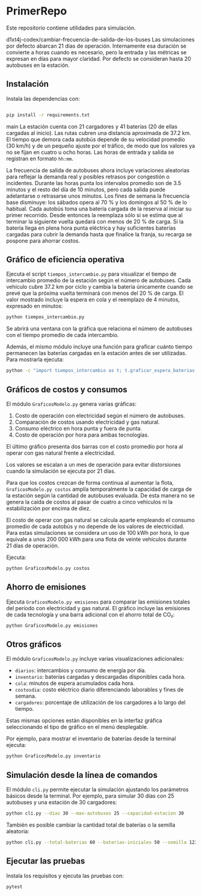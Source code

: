 # PrimerRepo

Este repositorio contiene utilidades para simulación.

d1xt4j-codex/cambiar-frecuencia-de-salida-de-los-buses
Las simulaciones por defecto abarcan 21 días de operación. Internamente esa
duración se convierte a horas cuando es necesario, pero la entrada y las
métricas se expresan en días para mayor claridad. Por defecto se consideran
hasta 20 autobuses en la estación.
## Instalación

Instala las dependencias con:

```bash

pip install -r requirements.txt
```


main
La estación cuenta con 21 cargadores y 41 baterías (20 de ellas cargadas al
inicio). Las rutas cubren una distancia aproximada de 37.2 km. El tiempo que
demora cada autobús depende de su velocidad promedio (30 km/h) y de un pequeño
ajuste por el tráfico, de modo que los valores ya no se fijan en cuatro u ocho
horas. Las horas de entrada y salida se registran en formato ``hh:mm``.

La frecuencia de salida de autobuses ahora incluye variaciones
aleatorias para reflejar la demanda real y posibles retrasos por
congestión o incidentes. Durante las horas punta los intervalos
promedio son de 3.5 minutos y el resto del día de 10 minutos, pero cada
salida puede adelantarse o retrasarse unos minutos. Los fines de semana
la frecuencia base disminuye: los sábados opera al 70 % y los domingos
al 50 % de lo habitual. Cada autobús toma una batería cargada de la
reserva al iniciar su primer recorrido. Desde entonces la reemplaza sólo
si se estima que al terminar la siguiente
vuelta quedará con menos de 20 % de carga.
Si la batería llega en plena hora punta eléctrica y hay suficientes
baterías cargadas para cubrir la demanda hasta que finalice la franja,
su recarga se pospone para ahorrar costos.

## Gráfico de eficiencia operativa

Ejecuta el script `tiempos_intercambio.py` para visualizar el tiempo de
intercambio promedio de la estación según el número de autobuses. Cada vehículo
cubre 37.2 km por ciclo y cambia la batería únicamente cuando se prevé que la
próxima vuelta terminará con menos del 20 % de carga. El valor mostrado incluye
la espera en cola y el reemplazo de
4 minutos, expresado en minutos:

```bash
python tiempos_intercambio.py
```
Se abrirá una ventana con la gráfica que relaciona el número de autobuses con
el tiempo promedio de cada intercambio.

Además, el mismo módulo incluye una función para graficar cuánto tiempo
permanecen las baterías cargadas en la estación antes de ser utilizadas. Para
mostrarla ejecuta:

```bash
python -c "import tiempos_intercambio as t; t.graficar_espera_baterias()"
```

## Gráficos de costos y consumos

El módulo `GraficosModelo.py` genera varias gráficas:

1. Costo de operación con electricidad según el número de autobuses.
2. Comparación de costos usando electricidad y gas natural.
3. Consumo eléctrico en hora punta y fuera de punta.
4. Costo de operación por hora para ambas tecnologías.

El último gráfico presenta dos barras con el costo promedio por hora al operar
con gas natural frente a electricidad.

Los valores se escalan a un mes de operación para evitar distorsiones cuando
la simulación se ejecuta por 21 días.

Para que los costos crezcan de forma continua al aumentar la flota,
`GraficosModelo.py costos` amplía temporalmente la capacidad de carga de la estación
según la cantidad de autobuses evaluada. De esta manera no se genera la caída de
costos al pasar de cuatro a cinco vehículos ni la estabilización por encima de
diez.

El costo de operar con gas natural se calcula aparte empleando el consumo
promedio de cada autobús y no depende de los valores de electricidad. Para
estas simulaciones se considera un uso de 100 kWh por hora, lo que equivale a
unos 200 000 kWh para una flota de veinte vehículos durante 21 días de
operación.

Ejecuta:

```bash
python GraficosModelo.py costos
```

## Ahorro de emisiones

Ejecuta `GraficosModelo.py emisiones` para comparar las emisiones totales del
período con electricidad y gas natural. El gráfico incluye las emisiones de
cada tecnología y una barra adicional con el ahorro total de CO₂:

```bash
python GraficosModelo.py emisiones
```

## Otros gráficos

El módulo `GraficosModelo.py` incluye varias visualizaciones adicionales:

- `diarios`: intercambios y consumo de energía por día.
- `inventario`: baterías cargadas y descargadas disponibles cada hora.
- `cola`: minutos de espera acumulados cada hora.
- `costosdia`: costo eléctrico diario diferenciando laborables y fines de semana.
- `cargadores`: porcentaje de utilización de los cargadores a lo largo del tiempo.


Estas mismas opciones están disponibles en la interfaz gráfica seleccionando el tipo de gráfico en el menú desplegable.

Por ejemplo, para mostrar el inventario de baterías desde la terminal ejecuta:


```bash
python GraficosModelo.py inventario
```

## Simulación desde la línea de comandos

El módulo `cli.py` permite ejecutar la simulación ajustando los parámetros
básicos desde la terminal. Por ejemplo, para simular 30 días con 25 autobuses y
una estación de 30 cargadores:

```bash
python cli.py --dias 30 --max-autobuses 25 --capacidad-estacion 30
```

También es posible cambiar la cantidad total de baterías o la semilla
aleatoria:

```bash
python cli.py --total-baterias 60 --baterias-iniciales 50 --semilla 123
```

## Ejecutar las pruebas

Instala los requisitos y ejecuta las pruebas con:

```bash
pytest
```
